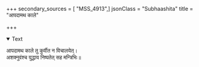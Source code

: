 +++
secondary_sources = [ "MSS_4913",]
jsonClass = "Subhaashita"
title = "आपदामथ काले"

+++

<details open><summary>Text</summary>

आपदामथ काले तु कुर्वीत न विचालयेत्।  
अशक्नुवंश्च युद्धाय निष्पतेत् सह मन्त्रिभिः॥
</details>
